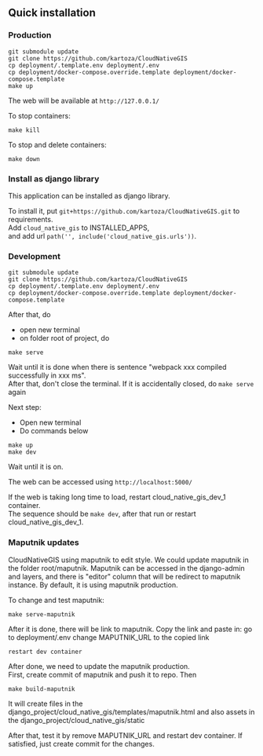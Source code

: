 ## Quick installation

### Production

```
git submodule update
git clone https://github.com/kartoza/CloudNativeGIS
cp deployment/.template.env deployment/.env
cp deployment/docker-compose.override.template deployment/docker-compose.template
make up
```

The web will be available at `http://127.0.0.1/`

To stop containers:

```
make kill
```

To stop and delete containers:

```
make down
```

### Install as django library

This application can be installed as django library.

To install it, put `git+https://github.com/kartoza/CloudNativeGIS.git` to
requirements.<br>
Add `cloud_native_gis` to INSTALLED_APPS,<br>
and add url `path('', include('cloud_native_gis.urls'))`.

### Development

```
git submodule update
git clone https://github.com/kartoza/CloudNativeGIS
cp deployment/.template.env deployment/.env
cp deployment/docker-compose.override.template deployment/docker-compose.template
```

After that, do

- open new terminal
- on folder root of project, do

```
make serve
```

Wait until it is done
when there is sentence "webpack xxx compiled successfully in xxx ms".<br>
After that, don't close the terminal.
If it is accidentally closed, do `make serve` again

Next step:

- Open new terminal
- Do commands below

```
make up
make dev
```

Wait until it is on.

The web can be accessed using `http://localhost:5000/`

If the web is taking long time to load, restart cloud_native_gis_dev_1
container.<br>
The sequence should be `make dev`, after that run or restart
cloud_native_gis_dev_1.

### Maputnik updates

CloudNativeGIS using maputnik to edit style.
We could update maputnik in the folder root/maputnik.
Maputnik can be accessed in the django-admin and layers, and there is "editor"
column that will be redirect to maputnik instance.
By default, it is using maputnik production.

To change and test maputnik:

```
make serve-maputnik
```

After it is done, there will be link to maputnik.
Copy the link and paste in:
go to deployment/.env
change MAPUTNIK_URL to the copied link

```
restart dev container
```

After done, we need to update the maputnik production.<br>
First, create commit of maputnik and push it to repo.
Then

```
make build-maputnik
```

It will create files in the
django_project/cloud_native_gis/templates/maputnik.html
and also assets in the django_project/cloud_native_gis/static

After that, test it by remove MAPUTNIK_URL and restart dev container.
If satisfied, just create commit for the changes.